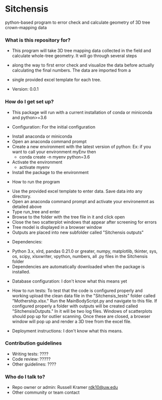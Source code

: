 # Sitchensis
python-based program to error check and calculate geometry of  3D tree crown-mapping data

### What is this repository for? ###

* This program will take 3D tree mapping data collected in the field and calculate whole-tree geometry. It will go through several steps
* along the way to first error check and visualize the data before actually calculating the final numbers. The data are imported from a 
* single provided excel template for each tree. 

* Version: 0.0.1

### How do I get set up? ###

* This package will run with a current installation of conda or miniconda and python>=3.6

* Configuration: For the initial configuration
- Install anaconda or miniconda
- Open an anaconda command prompt
- Create a new environment with the latest version of python: Ex: if you want to call your environment myEnv then
  - conda create -n myenv python=3.6
- Activate the environment
  - activate myenv
- Install the package to the environment

* How to run the program
 - Use the provided excel template to enter data. Save data into any directory.
 - Open an anaconda command prompt and activate your environemnt as detailed above
 - Type run_tree and enter
 - Browse to the folder with the tree file in it and click open
 - Close the two scatterplot windows that appear after screening for errors
 - Tree model is displayed in a browser window
 - Outputs are placed into new subfolder called "Sitchensis outputs"

* Dependencies: 
 - Python 3.x, xlrd, pandas 0.21.0 or greater, numpy, matplotlib, tkinter, sys, os, scipy, xlsxwriter, vpython, numbers, all .py files in the Sitchensis folder
 - Dependencies are automatically downloaded when the package is installed.

* Database configuration: I don't know what this means yet

* How to run tests: To test that the code is configured properly and working upload the clean data file in the "Sitchensis_tests" folder called "Mothership.xlsx." Run the MainBodyScript.py and navigate to this file. If configured properly a folder with outputs will be created called "SitchensisOutputs." In it will be two log files. Windows of scatterplots should pop up for outlier scanning. Once these are closed, a browser window will pop up and render a 3D tree from the excel file. 

* Deployment instructions: I don't know what this means. 

### Contribution guidelines ###

* Writing tests: ????
* Code review: ?????
* Other guidelines: ????

### Who do I talk to? ###

* Repo owner or admin: Russell Kramer rdk10@uw.edu
* Other community or team contact
